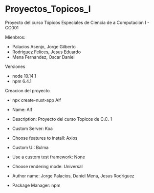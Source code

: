 # Proyectos_Topicos_I
Proyecto del curso Tópicos Especiales de Ciencia de a Computación I - CC001

Mienbros:
  * Palacios Asenjo, Jorge Gilberto
  * Rodriguez Felices, Jesus Eduardo
  * Mena Fernandez, Oscar Daniel

Versiones

  * node 10.14.1 
  * npm 6.4.1

Creacion del proyecto

  * npx create-nuxt-app Alf

  * Name: Alf
  * Description: Proyecto del curso Topicos de C.C. 1
  * Custom Server: Koa
  * Choose features to install: Axios
  * Custom UI: Bulma
  * Use a custom test framework: None
  * Choose rendering mode: Universal
  * Author name: Jorge Palacios, Daniel Mena, Jesus Rodriguez
  * Package Manager: npm
